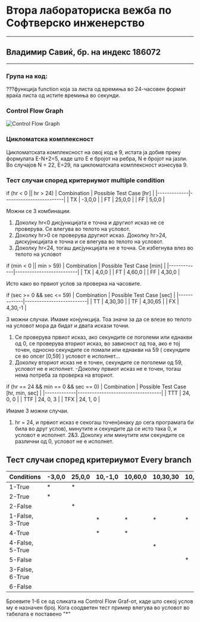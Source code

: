 # Втора лабораториска вежба по Софтверско инженерство
---
## Владимир Савиќ, бр. на индекс 186072
---
### Група на код:
???функција function која за листа од времиња во 24-часовен формат враќа листа од истите времиња во секунди.

### Control Flow Graph
![Control Flow Graph](‪C:\Users\vace_\Desktop\SI_lab2_186072\186072_SILAB2.png)

### Цикломатска комплексност
Цикломатската комплексност на овој код е 9, истата ја добив преку формулата E-N+2=5, каде што Е е бројот на ребра, N е бројот на јазли. Во случајов N = 22, E=29, па цикломатската комплексност изнесува 9.

### Тест случаи според критериумот multiple condition
if (hr < 0 || hr > 24)
| Combination | Possible Test Case [hr] |
|-------------|-------------------------|
| TX          | -3,0,0                  |
| FT          | 25,0,0                  |
| FF          | 5,0,0                   |

Можни се 3 комбинации.
1. Доколку hr<0 дисјункцијата е точна и другиот исказ не се проверува. Се влегува во телото на условот.
2. Доколку hr>0 се проверува другиот исказ. Доколку hr>24, дискујнкцијата е точна и се влегува во телото на условот.
3. Доколку hr<24, тогаш дисјункцијата не е точна. Се избегнува влез во телото на условот

if (min < 0 || min > 59)
| Combination | Possible Test Case [min] |
|-------------|--------------------------|
| TX          | 4,0,0                    |
| FT          | 4,60,0                   |
| FF          | 4,30,0                   |

Исто како во првиот услов за проверка на часовите.

if (sec >= 0 && sec <= 59)
| Combination | Possible Test Case [sec] |
|-------------|--------------------------|
| TT          | 4,30,30                  |
| ТF          | 4,30,65                  |
| FX          | 4,30,-1                  |

3 можни случаи. Имаме конјункција. Тоа значи за да се влезе во телото на условот мора да бидат и двата искази точни.
1. Се проверува првиот исказ, ако секундите се поголеми или еднакви од 0, се проверува вториот исказ, во зависност од тоа, ако е тој точен, односно секундите се помали или еднакви на 59 ( секундите се во опсег [0,59] ) условот е исполнет...
2. Доколку вториот исказ не е точен, секундите се поголеми од 59, условот не е исполнет.
-Доколку првиот исказ не е точен, тогаш нема потреба за проверка на вториот.

if (hr == 24 && min == 0 && sec == 0)
| Combination | Possible Test Case [hr, min, sec] |
|-------------|-----------------------------------|
| TTT         | 24, 0, 0                          |
| TTF         | 24, 0, 3                          |
| TFX         | 24, 1, 0                          |

Имаме 3 можни случаи.
1. hr = 24, и првиот исказ е секогаш точен(инаку до сега програмата би била во друг услов), минутите и секундите да се исто така 0, и условот е исполнет.
2&3. Доколку или минутите или секундите се различни од 0, условот не е исполнет.

## Тест случаи според критериумот Every branch

| Conditions        |-3,0,0|25,0,0|10,-1,0|10,60,0|10,30,30|10,30,70|10,30,-5|24,0,0|24,0,1|24,1,0|
|-------------------|------|------|-------|-------|--------|--------|--------|------|------|------|
| 1-True            | *    | *    |       |       |        |        |        |      |      |      |
| 2-True            | *    |      |       |       |        |        |        |      |      |      |
| 2-False           |      | *    |       |       |        |        |        |      |      |      |
| 1-False, 3-True   |      |      | *     | *     | *      | *      | *      |      |      |      |
| 4-True            |      |      | *     | *     |        |        |        |      |      |      |
| 4-False, 5-True   |      |      |       |       | *      |        |        |      |      |      |
| 5-False           |      |      |       |       |        | *      | *      |      |      |      |
| 3-False, 6-True   |      |      |       |       |        |        |        | *    |      |      |
| 6-False           |      |      |       |       |        |        |        |      | *    | *    |

Броевите 1-6 се од сликата на Control Flow Graf-от, каде што секој услов му е назначен број. Кога соодветен тест пример влегува во условот во табелата е поставенo "*"